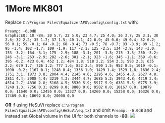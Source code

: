 # 1More MK801
Replace `C:\Program Files\EqualizerAPO\config\config.txt` with:
```
Preamp: -6.0dB
GraphicEQ: 10 -84; 20 5.7; 22 5.0; 23 4.7; 25 4.0; 26 3.7; 28 3.1; 30 2.6; 32 2.2; 35 1.7; 37 1.5; 40 1.1; 42 0.9; 45 0.6; 49 0.4; 52 0.2; 56 0.1; 59 -0.1; 64 -0.2; 68 -0.4; 73 -0.5; 78 -0.7; 83 -0.9; 89 -1.2; 95 -1.4; 102 -1.7; 109 -1.9; 117 -2.1; 125 -2.5; 134 -2.8; 143 -3.0; 153 -3.2; 164 -3.1; 175 -2.9; 188 -3.1; 201 -3.3; 215 -3.3; 230 -3.2; 246 -3.1; 263 -2.9; 282 -2.6; 301 -2.1; 323 -1.6; 345 -1.1; 369 -0.6; 395 -0.2; 423 0.4; 452 1.2; 484 1.8; 518 2.2; 554 2.3; 593 2.3; 635 2.2; 679 1.7; 726 1.2; 777 1.6; 832 2.4; 890 1.5; 952 0.5; 1019 -0.1; 1090 -0.2; 1167 0.1; 1248 0.4; 1336 1.0; 1429 1.4; 1529 1.8; 1636 2.4; 1751 3.1; 1873 3.8; 2004 4.4; 2145 4.6; 2295 4.6; 2455 4.8; 2627 4.8; 2811 4.4; 3008 4.4; 3219 4.3; 3444 4.7; 3685 5.2; 3943 4.8; 4219 2.4; 4514 2.7; 4830 2.8; 5168 4.5; 5530 5.9; 5917 5.9; 6331 5.5; 6775 3.9; 7249 1.3; 7756 0.3; 8299 0.0; 8880 0.0; 9502 0.0; 10167 0.0; 10879 0.0; 11640 0.0; 12455 0.0; 13327 0.0; 14260 0.0; 15258 0.0; 16326 0.0; 17469 0.0; 18692 0.0; 20000 0.0
```
**OR** if using HeSuVi replace `C:\Program Files\EqualizerAPO\config\HeSuVi\eq.txt` and omit `Preamp: -6.0dB` and instead set Global volume in the UI for both channels to **-60**.
![](https://raw.githubusercontent.com/jaakkopasanen/AutoEq/master/results/SBAF-Serious/innerfidelity/onear/1More%20MK801/1More%20MK801.png)